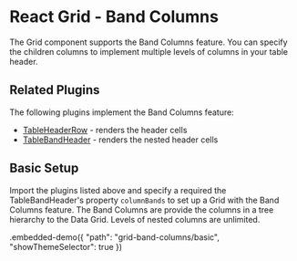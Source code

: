 # React Grid - Band Columns

The Grid component supports the Band Columns feature. You can specify the children columns to implement multiple levels of columns in your table header.

## Related Plugins

The following plugins implement the Band Columns feature:

- [TableHeaderRow](../reference/table-header-row.md) - renders the header cells
- [TableBandHeader](../reference/table-band-header.md) - renders the nested header cells

## Basic Setup

Import the plugins listed above and specify a required the TableBandHeader's property `columnBands` to set up a Grid with the Band Columns feature. The Band Columns are provide the columns in a tree hierarchy to the Data Grid. Levels of nested columns are unlimited.

.embedded-demo({ "path": "grid-band-columns/basic", "showThemeSelector": true })
